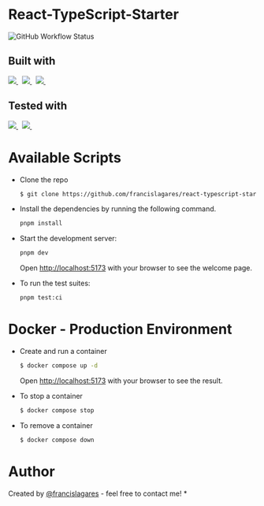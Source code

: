# React-TypeScript-Starter

![GitHub Workflow Status](https://img.shields.io/github/actions/workflow/status/francislagares/react-typescript-starter/ci.yaml?style=for-the-badge)
## Built with

<p>
  <a href='https://www.vitejs.dev/'>
		<img src="https://img.shields.io/badge/Vite-B73BFE?style=for-the-badge&logo=vite&logoColor=FFD62E" />
	</a>
  &nbsp;
  <a href='https://www.react.org/'>
		<img src='https://img.shields.io/badge/react-61DAFB?logoWidth=30&labelColor=black&style=for-the-badge&logo=react' />
	</a>
  &nbsp;
  <a href='https://www.typescriptlang.org/'>
    <img src="https://img.shields.io/badge/typescript-007ACC.svg?&style=for-the-badge&logo=typescript&logoColor=white" />
  </a>
  &nbsp;
</p>

## Tested with

<p>

  <a href='https://vitest.dev/'>
		<img src='https://img.shields.io/badge/vitest-6E9F18?logoWidth=30&labelColor=black&style=for-the-badge&logo=vitest&logoColor=white' />
	</a>
  &nbsp;
  <a href='https://testing-library.com/'>
    <img src="https://img.shields.io/badge/testing library-E33332.svg?&style=for-the-badge&logo=testing-library&logoColor=white" />
  </a>
  &nbsp;
</p>

# Available Scripts

- Clone the repo

  ```bash
  $ git clone https://github.com/francislagares/react-typescript-starter.git
  ```

- Install the dependencies by running the following command.

  ```bash
  pnpm install
  ```

- Start the development server:

  ```bash
  pnpm dev
  ```
  Open [http://localhost:5173](http://localhost:5173) with your browser to see the welcome page.

- To run the test suites:

  ```bash
  pnpm test:ci
  ```


# Docker - Production Environment

- Create and run a container

  ```bash
  $ docker compose up -d
  ```
  Open [http://localhost:5173](http://localhost:5173) with your browser to see the
  result.

- To stop a container

  ```bash
  $ docker compose stop
  ```
- To remove a container

  ```bash
  $ docker compose down
  ```
# Author


Created by [@francislagares](https://www.linkedin.com/in/francislagares/) - feel free to contact me!
* 
